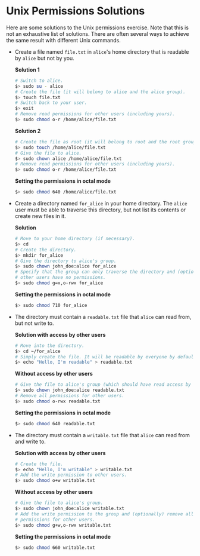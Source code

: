 # Unix Permissions Solutions

Here are some solutions to the Unix permissions exercise. Note that this is not
an exhaustive list of solutions. There are often several ways to achieve the
same result with different Unix commands.

<!-- START doctoc -->
<!-- END doctoc -->

- Create a file named `file.txt` in `alice`'s home directory that is readable by
  `alice` but not by you.

  **Solution 1**

  ```bash
  # Switch to alice.
  $> sudo su - alice
  # Create the file (it will belong to alice and the alice group).
  $> touch file.txt
  # Switch back to your user.
  $> exit
  # Remove read permissions for other users (including yours).
  $> sudo chmod o-r /home/alice/file.txt
  ```

  **Solution 2**

  ```bash
  # Create the file as root (it will belong to root and the root group).
  $> sudo touch /home/alice/file.txt
  # Give the file to alice.
  $> sudo chown alice /home/alice/file.txt
  # Remove read permissions for other users (including yours).
  $> sudo chmod o-r /home/alice/file.txt
  ```

  **Setting the permissions in octal mode**

  ```bash
  $> sudo chmod 640 /home/alice/file.txt
  ```

- Create a directory named `for_alice` in your home directory. The `alice` user
  must be able to traverse this directory, but not list its contents or create
  new files in it.

  **Solution**

  ```bash
  # Move to your home directory (if necessary).
  $> cd
  # Create the directory.
  $> mkdir for_alice
  # Give the directory to alice's group.
  $> sudo chown john_doe:alice for_alice
  # Specify that the group can only traverse the directory and (optionally) that
  # other users have no permissions.
  $> sudo chmod g=x,o-rwx for_alice
  ```

  **Setting the permissions in octal mode**

  ```bash
  $> sudo chmod 710 for_alice
  ```

- The directory must contain a `readable.txt` file that `alice` can read from,
  but not write to.

  **Solution with access by other users**

  ```bash
  # Move into the directory.
  $> cd ~/for_alice
  # Simply create the file. It will be readable by everyone by default.
  $> echo "Hello, I'm readable" > readable.txt
  ```

  **Without access by other users**

  ```bash
  # Give the file to alice's group (which should have read access by default).
  $> sudo chown john_doe:alice readable.txt
  # Remove all permissions for other users.
  $> sudo chmod o-rwx readable.txt
  ```

  **Setting the permissions in octal mode**

  ```bash
  $> sudo chmod 640 readable.txt
  ```

- The directory must contain a `writable.txt` file that `alice` can read from
  and write to.

  **Solution with access by other users**

  ```bash
  # Create the file.
  $> echo "Hello, I'm writable" > writable.txt
  # Add the write permission to other users.
  $> sudo chmod o+w writable.txt
  ```

  **Without access by other users**

  ```bash
  # Give the file to alice's group.
  $> sudo chown john_doe:alice writable.txt
  # Add the write permission to the group and (optionally) remove all
  # permissions for other users.
  $> sudo chmod g+w,o-rwx writable.txt
  ```

  **Setting the permissions in octal mode**

  ```bash
  $> sudo chmod 660 writable.txt
  ```
